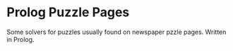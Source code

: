 Prolog Puzzle Pages
===================

Some solvers for puzzles usually found on newspaper pzzle pages. Written in 
Prolog.
